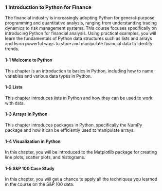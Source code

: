 ### 1 Introduction to Python for Finance
The financial industry is increasingly adopting Python for general-purpose programming and quantitative analysis, ranging from understanding trading dynamics to risk management systems. This course focuses specifically on introducing Python for financial analysis. Using practical examples, you will learn the fundamentals of Python data structures such as lists and arrays and learn powerful ways to store and manipulate financial data to identify trends.



#### 1-1 Welcome to Python
This chapter is an introduction to basics in Python, including how to name variables and various data types in Python.

#### 1-2 Lists
This chapter introduces lists in Python and how they can be used to work with data.

#### 1-3 Arrays in Python
This chapter introduces packages in Python, specifically the NumPy package and how it can be efficiently used to manipulate arrays.

#### 1-4 Visualization in Python
In this chapter, you will be introduced to the Matplotlib package for creating line plots, scatter plots, and histograms.

#### 1-5 S&P 100 Case Study
In this chapter, you will get a chance to apply all the techniques you learned in the course on the S&P 100 data.
